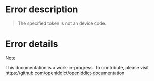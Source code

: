 # Error description

> The specified token is not an device code.

# Error details

> [!NOTE]
> This documentation is a work-in-progress. To contribute, please visit https://github.com/openiddict/openiddict-documentation.
